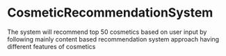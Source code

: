 # CosmeticRecommendationSystem
The system will recommend top 50 cosmetics based on user input by following mainly content based recommendation system approach having different features of cosmetics
